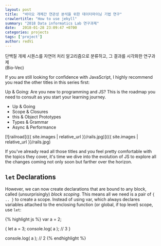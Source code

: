 ```yaml
---
layout: post
title:  "바이오 개체간 연관성 분석을 위한 데이터마이닝 기법 연구"
crawlertitle: "How to use jekyll"
summary: "2018 Data informatics Lab 연구과제"
date:   2018-01-28 23:09:47 +0700
categories: projects
tags: ['project']
author: redVi
---
```

단백질 개체 시퀀스를 자연어 처리 알고리즘으로 분류하고, 그 결과를 시각화한 연구과제 <br /> (Bio-Vec)

If you are still looking for confidence with JavaScript, I highly recommend you read the other titles in this series first:

Up & Going: Are you new to programming and JS? This is the roadmap you need to consult as you start your learning journey.

- Up & Going
- Scope & Closures
- this & Object Prototypes
- Types & Grammar
- Async & Performance

[![railroad]({{ site.images | relative_url }}/rails.jpg)]({{ site.images | relative_url }}/rails.jpg)

If you've already read all those titles and you feel pretty comfortable with the topics they cover, it's time we dive into the evolution of JS to explore all the changes coming not only soon but farther over the horizon.

## `let` Declarations

However, we can now create declarations that are bound to any block, called (unsurprisingly) *block scoping*. This means all we need is a pair of `{ .. }` to create a scope. Instead of using var, which always declares variables attached to the enclosing function (or global, if top level) scope, use `let`:

{% highlight js %}
var a = 2;

{
    let a = 3;
    console.log( a );   // 3
}

console.log( a );       // 2
{% endhighlight %}
